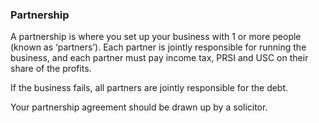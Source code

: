 ###  Partnership

A partnership is where you set up your business with 1 or more people (known
as ‘partners’). Each partner is jointly responsible for running the business,
and each partner must pay income tax, PRSI and USC on their share of the
profits.

If the business fails, all partners are jointly responsible for the debt.

Your partnership agreement should be drawn up by a solicitor.
